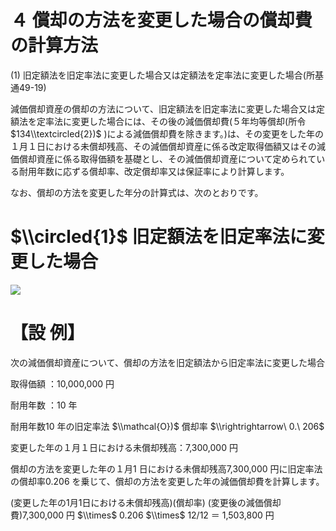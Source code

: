 # ４ 償却の方法を変更した場合の償却費の計算方法

(1) 旧定額法を旧定率法に変更した場合又は定額法を定率法に変更した場合(所基通49-19)

減価償却資産の償却の方法について、旧定額法を旧定率法に変更した場合又は定額法を定率法に変更した場合には、その後の減価償却費(５年均等償却(所令 $134\\textcircled{2})$ )による減価償却費を除きます。)は、その変更をした年の１月１日における未償却残高、その減価償却資産に係る改定取得価額又はその減価償却資産に係る取得価額を基礎とし、その減価償却資産について定められている耐用年数に応ずる償却率、改定償却率又は保証率により計算します。

なお、償却の方法を変更した年分の計算式は、次のとおりです。

# $\\circled{1}$ 旧定額法を旧定率法に変更した場合

![](https://www.nta.go.jp/tmp/9f3906d2-c214-45c6-b5d1-939ab4a964df/images/13f0e993bcf1df24697ee688b8231174eaa9274b80c6ead74c72d14fb0838d8f.jpg)

# 【設 例】

次の減価償却資産について、償却の方法を旧定額法から旧定率法に変更した場合

取得価額 ：10,000,000 円

耐用年数 ：10 年

耐用年数10 年の旧定率法 $\\mathcal{O})$ 償却率 $\\rightrightarrow\ 0.\ 206$

変更した年の１月１日における未償却残高：7,300,000 円

償却の方法を変更した年の１月1 日における未償却残高7,300,000 円に旧定率法の償却率0.206 を乗じて、償却の方法を変更した年の減価償却費を計算します。

(変更した年の1月1日における未償却残高)(償却率) (変更後の減価償却費)7,300,000 円 $\\times$ 0.206 $\\times$ 12/12 ＝ 1,503,800 円